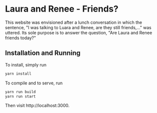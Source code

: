 # Laura and Renee - Friends?

This website was envisioned after a lunch conversation in which the sentence, "I was talking to Luara and Renee, are
they still friends,..." was uttered. Its sole purpose is to answer the question, "Are Laura and Renee friends today?"

## Installation and Running

To install, simply run

```bash
yarn install
```

To compile and to serve, run

```bash
yarn run build
yarn run start
```

Then visit http://localhost:3000.